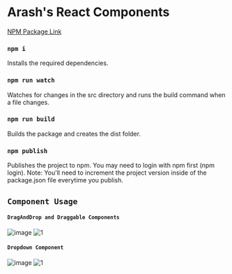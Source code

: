 # Arash's React Components

[NPM Package Link](https://www.npmjs.com/package/arash-react-components)

### `npm i`

Installs the required dependencies.

### `npm run watch`

Watches for changes in the src directory and runs the build command when a file changes.

### `npm run build`

Builds the package and creates the dist folder.

### `npm publish`

Publishes the project to npm. You may need to login with npm first (npm login).
Note: You'll need to increment the project version inside of the package.json file everytime you publish.

## `Component Usage`

#### `DragAndDrop and Draggable Components`

![image](https://user-images.githubusercontent.com/60730507/180859829-a34d6d5b-cb1c-4434-81d2-93bca2ebe976.png)
![1](https://user-images.githubusercontent.com/60730507/180862809-8cb6d7cb-d980-4eb8-b6ba-dccaac457f65.gif)


#### `Dropdown Component`

![image](https://user-images.githubusercontent.com/60730507/180878192-3193ecbd-d32e-4bab-8b91-fb4b93e3d558.png)
![1](https://user-images.githubusercontent.com/60730507/180879538-f5e71d65-6fd2-4828-b377-6baec6e1ddaa.gif)
